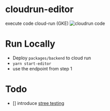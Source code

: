 # cloudrun-editor
execute code cloud-run (GKE)
![cloudrun code](https://codefibershq.com/assets/blog/cloudrun.png "CloudRun")

# Run Locally
- Deploy `packages/backend` to cloud run 
- `yarn start-editor`
- use the endpoint from step 1

# Todo

- [] introduce [stree testing](https://github.com/loadimpact/k6)
